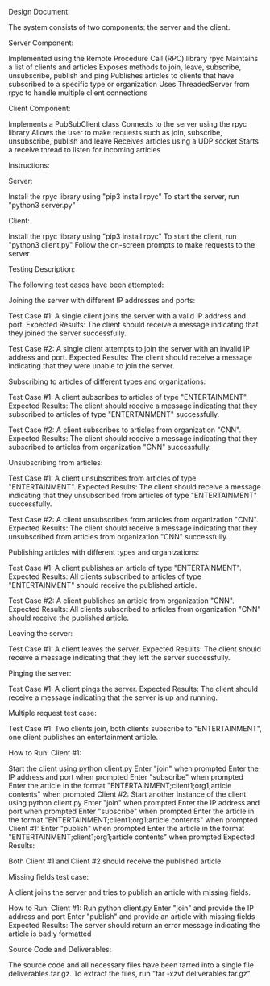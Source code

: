 Design Document:

The system consists of two components: the server and the client.



Server Component:

Implemented using the Remote Procedure Call (RPC) library rpyc
Maintains a list of clients and articles
Exposes methods to join, leave, subscribe, unsubscribe, publish and ping
Publishes articles to clients that have subscribed to a specific type or organization
Uses ThreadedServer from rpyc to handle multiple client connections



Client Component:

Implements a PubSubClient class
Connects to the server using the rpyc library
Allows the user to make requests such as join, subscribe, unsubscribe, publish and leave
Receives articles using a UDP socket
Starts a receive thread to listen for incoming articles



Instructions:

Server:

Install the rpyc library using "pip3 install rpyc"
To start the server, run "python3 server.py"

Client:

Install the rpyc library using "pip3 install rpyc"
To start the client, run "python3 client.py"
Follow the on-screen prompts to make requests to the server




Testing Description:

The following test cases have been attempted:



Joining the server with different IP addresses and ports:

Test Case #1: A single client joins the server with a valid IP address and port.
Expected Results: The client should receive a message indicating that they joined the server successfully.

Test Case #2: A single client attempts to join the server with an invalid IP address and port.
Expected Results: The client should receive a message indicating that they were unable to join the server.



Subscribing to articles of different types and organizations:

Test Case #1: A client subscribes to articles of type "ENTERTAINMENT".
Expected Results: The client should receive a message indicating that they subscribed to articles of type "ENTERTAINMENT" successfully.

Test Case #2: A client subscribes to articles from organization "CNN".
Expected Results: The client should receive a message indicating that they subscribed to articles from organization "CNN" successfully.



Unsubscribing from articles:

Test Case #1: A client unsubscribes from articles of type "ENTERTAINMENT".
Expected Results: The client should receive a message indicating that they unsubscribed from articles of type "ENTERTAINMENT" successfully.

Test Case #2: A client unsubscribes from articles from organization "CNN".
Expected Results: The client should receive a message indicating that they unsubscribed from articles from organization "CNN" successfully.



Publishing articles with different types and organizations:

Test Case #1: A client publishes an article of type "ENTERTAINMENT".
Expected Results: All clients subscribed to articles of type "ENTERTAINMENT" should receive the published article.

Test Case #2: A client publishes an article from organization "CNN".
Expected Results: All clients subscribed to articles from organization "CNN" should receive the published article.



Leaving the server:

Test Case #1: A client leaves the server.
Expected Results: The client should receive a message indicating that they left the server successfully.



Pinging the server:

Test Case #1: A client pings the server.
Expected Results: The client should receive a message indicating that the server is up and running.



Multiple request test case:

Test Case #1: Two clients join, both clients subscribe to "ENTERTAINMENT", one client publishes an entertainment article.

How to Run:
Client #1:

Start the client using python client.py
Enter "join" when prompted
Enter the IP address and port when prompted
Enter "subscribe" when prompted
Enter the article in the format "ENTERTAINMENT;client1;org1;article contents" when prompted
Client #2:
Start another instance of the client using python client.py
Enter "join" when prompted
Enter the IP address and port when prompted
Enter "subscribe" when prompted
Enter the article in the format "ENTERTAINMENT;client1;org1;article contents" when prompted
Client #1:
Enter "publish" when prompted
Enter the article in the format "ENTERTAINMENT;client1;org1;article contents" when prompted
Expected Results:

Both Client #1 and Client #2 should receive the published article.



Missing fields test case:

A client joins the server and tries to publish an article with missing fields.

How to Run:
Client #1:
Run python client.py
Enter "join" and provide the IP address and port
Enter "publish" and provide an article with missing fields
Expected Results:
The server should return an error message indicating the article is badly formatted




Source Code and Deliverables:

The source code and all necessary files have been tarred into a single file deliverables.tar.gz. To extract the files, run "tar -xzvf deliverables.tar.gz".
